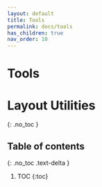 ```yaml
---
layout: default
title: Tools
permalink: docs/tools
has_children: true
nav_order: 10
---
```



# Tools

# Layout Utilities
{: .no_toc }

## Table of contents
{: .no_toc .text-delta }

1. TOC
{:toc}
